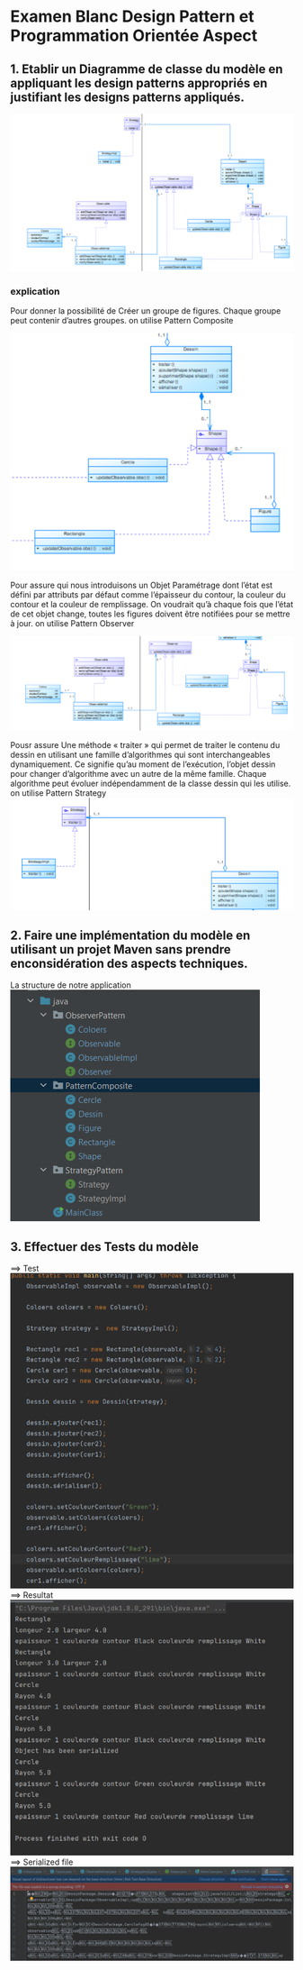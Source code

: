 # Examen Blanc Design Pattern et Programmation Orientée Aspect
 ## 1. Etablir un Diagramme de classe du modèle en appliquant les design patterns appropriés en justifiant les designs patterns appliqués. 

![alt text](images/img.png)

### explication 
Pour donner la possibilité de Créer un groupe de figures. Chaque groupe peut contenir d’autres
groupes. on utilise Pattern Composite

![alt text](images/img_2.png)

Pour assure qui nous introduisons un Objet Paramétrage dont l’état est défini par attributs par défaut comme
l’épaisseur du contour, la couleur du contour et la couleur de remplissage. On voudrait qu’à
chaque fois que l’état de cet objet change, toutes les figures doivent être notifiées pour se
mettre à jour. on utilise Pattern Observer

![alt text](images/img_1.png)

Pousr assure Une méthode « traiter » qui permet de traiter le contenu du dessin en utilisant une
famille d’algorithmes qui sont interchangeables dynamiquement. Ce signifie qu’au
moment de l’exécution, l’objet dessin pour changer d’algorithme avec un autre de la
même famille. Chaque algorithme peut évoluer indépendamment de la classe dessin
qui les utilise. on utilise Pattern Strategy
![alt text](images/img_3.png)

 ## 2. Faire une implémentation du modèle en utilisant un projet Maven sans prendre enconsidération des aspects techniques.
La structure de notre application
![alt text](images/img_4.png)

## 3. Effectuer des Tests du modèle
==> Test
![alt text](images/img_5.png)
==> Resultat
![alt text](images/img_6.png)
==> Serialized file
![alt text](images/img_7.png)





